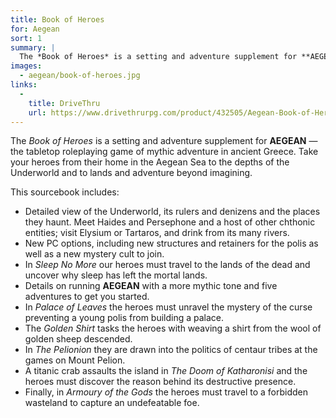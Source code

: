 ```yaml
---
title: Book of Heroes
for: Aegean
sort: 1
summary: |
  The *Book of Heroes* is a setting and adventure supplement for **AEGEAN** — the tabletop roleplaying game of mythic adventure in ancient Greece. Take your heroes from their home in the Aegean Sea to the depths of the Underworld and to lands and adventure beyond imagining.
images:
  - aegean/book-of-heroes.jpg
links:
  -
    title: DriveThru
    url: https://www.drivethrurpg.com/product/432505/Aegean-Book-of-Heroes
---
```


The *Book of Heroes* is a setting and adventure supplement for **AEGEAN** — the tabletop roleplaying game of mythic adventure in ancient Greece. Take your heroes from their home in the Aegean Sea to the depths of the Underworld and to lands and adventure beyond imagining.

This sourcebook includes:

- Detailed view of the Underworld, its rulers and denizens and the places they haunt. Meet Haides and Persephone and a host of other chthonic entities; visit Elysium or Tartaros, and drink from its many rivers.
- New PC options, including new structures and retainers for the polis as well as a new mystery cult to join.
- In *Sleep No More* our heroes must travel to the lands of the dead and uncover why sleep has left the mortal lands.
- Details on running **AEGEAN** with a more mythic tone and five adventures to get you started.
- In *Palace of Leaves* the heroes must unravel the mystery of the curse preventing a young polis from building a palace.
- The *Golden Shirt* tasks the heroes with weaving a shirt from the wool of golden sheep descended.
- In *The Pelionion* they are drawn into the politics of centaur tribes at the games on Mount Pelion.
- A titanic crab assaults the island in *The Doom of Katharonisi* and the heroes must discover the reason behind its destructive presence.
- Finally, in *Armoury of the Gods* the heroes must travel to a forbidden wasteland to capture an undefeatable foe.
